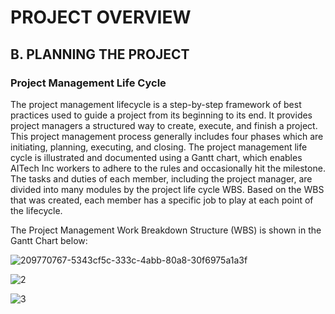 # PROJECT OVERVIEW
## B. PLANNING THE PROJECT

### Project Management Life Cycle 

The project management lifecycle is a step-by-step framework of best practices used to guide a project from its beginning to its end. It provides project managers a structured way to create, execute, and finish a project. This project management process generally includes four phases which are initiating, planning, executing, and closing. The project management life cycle is illustrated and documented using a Gantt chart, which enables AITech Inc workers to adhere to the rules and occasionally hit the milestone. The tasks and duties of each member, including the project manager, are divided into many modules by the project life cycle WBS. Based on the WBS that was created, each member has a specific job to play at each point of the lifecycle.

The Project Management Work Breakdown Structure (WBS) is shown in the Gantt Chart below:

![209770767-5343cf5c-333c-4abb-80a8-30f6975a1a3f](https://user-images.githubusercontent.com/121415244/210362105-29342efc-b138-4c86-b9d1-2ad79fd3b16d.png)

![2](https://user-images.githubusercontent.com/121415244/210362288-805088a7-e7db-4f26-b1b7-07c671ff6e2b.png)

![3](https://user-images.githubusercontent.com/121415244/210362319-7ed22b6a-b4b6-47c7-ad8a-87bdb705da99.png)
